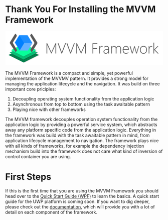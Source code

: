 # Thank You For Installing the MVVM Framework

![MVVM Framework Logo](https://github.com/lecode-official/mvvm-framework/blob/master/Documentation/Images/Banner.png "MVVM Framework Logo")

The MVVM Framework is a compact and simple, yet powerful implementation of the MVVMV pattern. It provides a strong model for managing the application lifecycle
and the navigation. It was build on three important core priciples:

1. Decoupling operating system functionality from the application logic
2. Asynchronous from top to bottom using the task awaitable pattern
3. Playing nice with other frameworks

The MVVM framework decouples operation system functionality from the application logic by providing a powerful service system, which abstracts away any platform
specific code from the application logic. Everything in the framework was build with the task awaitable pattern in mind, from application lifecycle management to
navigation. The framework plays nice with all kinds of frameworks, for example the dependency injection mechanism build into the framework does not care what
kind of inversion of control container you are using.

# First Steps

If this is the first time that you are using the MVVM Framework you should head over to the
[Quick Start Guide (WPF)](https://github.com/lecode-official/mvvm-framework/blob/master/Documentation/QuickStartWpf.md) to learn the basics. A quick start guide for
the UWP platform is coming soon. If you want to dig deeper, please check out the
[documentation](https://github.com/lecode-official/mvvm-framework/blob/master/Documentation/Documentation.md), which will provide you with a lot of detail on each
component of the framework.